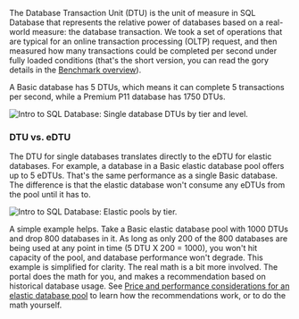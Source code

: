 The Database Transaction Unit (DTU) is the unit of measure in SQL Database that represents the relative power of databases based on a real-world measure: the database transaction. We took a set of operations that are typical for an online transaction processing (OLTP) request, and then measured how many transactions could be completed per second under fully loaded conditions (that's the short version, you can read the gory details in the [Benchmark overview](/documentation/articles/sql-database-benchmark-overview)). 

A Basic database has 5 DTUs, which means it can complete 5 transactions per second, while a Premium P11 database has 1750 DTUs. 

![Intro to SQL Database: Single database DTUs by tier and level.](./media/sql-database-understanding-dtus/single_db_dtus.png)

### DTU vs. eDTU

The DTU for single databases translates directly to the eDTU for elastic databases. For example, a database in a Basic elastic database pool offers up to 5 eDTUs. That's the same performance as a single Basic database. The difference is that the elastic database won't consume any eDTUs from the pool until it has to. 

![Intro to SQL Database: Elastic pools by tier.](./media/sql-database-understanding-dtus/sqldb_elastic_pools.png)

A simple example helps. Take a Basic elastic database pool with 1000 DTUs and drop 800 databases in it. As long as only 200 of the 800 databases are being used at any point in time (5 DTU X 200 = 1000), you won't hit capacity of the pool, and database performance won't degrade. This example is simplified for clarity. The real math is a bit more involved. The portal does the math for you, and makes a recommendation based on historical database usage. See [Price and performance considerations for an elastic database pool](/documentation/articles/sql-database-elastic-pool-guidance) to learn how the recommendations work, or to do the math yourself. 
